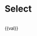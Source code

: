 # Select

<br>

<div>
  <div>{{val}}</div>
  <ot-select :options="options" @change="val = $event.detail" placeholder="请输入"/>
</div>

<script setup>
  import { ref } from 'vue'
  import { html } from 'others-ui'

  const val = ref(0)

  const options = [
    {
      label: html`
        <span style="color: red;">第一个</span>
      `,
      value: "1"
    },
    {
      label: '第二个',
      value: "2"
    },
    {
      label: '第三个',
      value: "3"
    },
    {
      label: '第四个',
      value: "4"
    },
    {
      label: '第五个',
      value: "5"
    }
  ]
</script>

